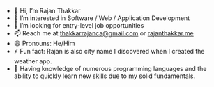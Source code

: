- 👋 Hi, I’m Rajan Thakkar
- 👀 I’m interested in Software / Web / Application Development 
- 💞️ I’m looking for entry-level job opportunities 
- 📫 Reach me at thakkarrajanca@gmail.com  or [rajanthakkar.me](https://www.rajanthakkar.me/)
- 😄 Pronouns: He/Him
- ⚡ Fun fact: Rajan is also city name I discovered when I created the weather app.
- 🥷 Having knowledge of numerous programming languages and the ability to quickly learn new skills due to my solid fundamentals.
<!---
ThakkarRajan/ThakkarRajan is a ✨ special ✨ repository because its `README.md` (this file) appears on your GitHub profile.
You can click the Preview link to take a look at your changes.
--->
